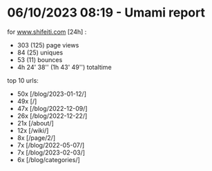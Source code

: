 # 06/10/2023 08:19 - Umami report
for www.shifeiti.com [24h] :

 - 303 (125) page views
 - 84 (25) uniques
 - 53 (11) bounces
 - 4h 24' 38'' (1h 43' 49'') totaltime


top 10 urls:
 - 50x [/blog/2023-01-12/]
 - 49x [/]
 - 47x [/blog/2022-12-09/]
 - 26x [/blog/2022-12-22/]
 - 21x [/about/]
 - 12x [/wiki/]
 - 8x [/page/2/]
 - 7x [/blog/2022-05-07/]
 - 7x [/blog/2023-02-03/]
 - 6x [/blog/categories/]


